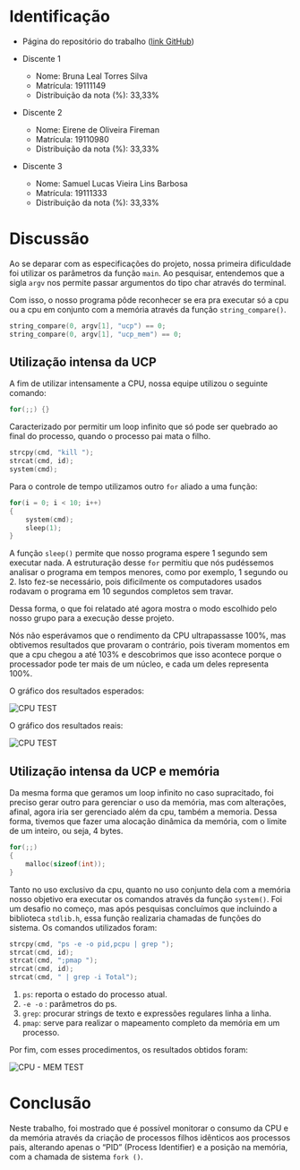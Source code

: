 # Identificação

* Página do repositório do trabalho ([link GitHub](https://github.com/samurollie/AB2.1)) 

* Discente 1
	* Nome: Bruna Leal Torres Silva
	* Matrícula: 19111149
	* Distribuição da nota (%): 33,33%
* Discente 2
	* Nome: Eirene de Oliveira Fireman
	* Matrícula: 19110980
	* Distribuição da nota (%): 33,33%
* Discente 3
	* Nome: Samuel Lucas Vieira Lins Barbosa
	* Matrícula: 19111333
	* Distribuição da nota (%): 33,33%		
	

# Discussão

Ao se deparar com as especificações do projeto, nossa primeira dificuldade foi utilizar os parâmetros da função ```main```. Ao pesquisar, entendemos que a sigla ```argv``` nos permite passar argumentos do tipo char através do terminal.

Com isso, o nosso programa pôde reconhecer se era pra executar só a cpu ou a cpu em conjunto com a memória através da função ```string_compare()```.

```c
string_compare(0, argv[1], "ucp") == 0;
string_compare(0, argv[1], "ucp_mem") == 0;
```

## Utilização intensa da UCP

A fim de utilizar intensamente a CPU, nossa equipe utilizou o seguinte comando:

```c
for(;;) {}
```

Caracterizado por permitir um loop infinito que só pode ser quebrado ao final do processo, quando o processo pai mata o filho.

```c
strcpy(cmd, "kill ");
strcat(cmd, id);
system(cmd);
```

Para o controle de tempo utilizamos outro ```for``` aliado a uma função:

```c
for(i = 0; i < 10; i++)
{
	system(cmd);
	sleep(1);
}
```

A função ```sleep()``` permite que nosso programa espere 1 segundo sem executar nada. A estruturação desse ```for``` permitiu que nós pudéssemos analisar o programa em tempos menores, como por exemplo, 1 segundo ou 2. Isto fez-se necessário, pois dificilmente os computadores usados rodavam o programa em 10 segundos completos sem travar.

Dessa forma, o que foi relatado até agora mostra o modo escolhido pelo nosso grupo para a execução desse projeto. 

Nós não esperávamos que o rendimento da CPU ultrapassasse 100%, mas obtivemos resultados que provaram o contrário, pois tiveram momentos em que a cpu chegou a até 103% e descobrimos que isso acontece porque o processador pode ter mais de um núcleo, e cada um deles representa 100%.

O gráfico dos resultados esperados:

![CPU TEST](https://i.imgur.com/OSzMHIc.png)

O gráfico dos resultados reais:

![CPU TEST](https://i.imgur.com/yZhBThq.png)


## Utilização intensa da UCP e memória

Da mesma forma que geramos um loop infinito no caso supracitado, foi preciso gerar outro para gerenciar o uso da memória, mas com alterações, afinal, agora iria ser gerenciado além da cpu, também a memoria. Dessa forma, tivemos que fazer uma alocação dinâmica da memória, com o limite de um inteiro, ou seja, 4 bytes.

```c
for(;;)
{ 
	malloc(sizeof(int));
}
```

Tanto no uso exclusivo da cpu, quanto no uso conjunto dela com a memória nosso objetivo era executar os comandos através da função ```system()```. Foi um desafio no começo, mas após pesquisas concluímos que incluindo a biblioteca ```stdlib.h```, essa função realizaria chamadas de funções do sistema. Os comandos utilizados foram:

```c
strcpy(cmd, "ps -e -o pid,pcpu | grep ");
strcat(cmd, id);
strcat(cmd, ";pmap ");
strcat(cmd, id); 
strcat(cmd, " | grep -i Total");
```

1.	```ps```: reporta o estado do processo atual.
2.	```-e -o``` : parâmetros do ps.
3.	```grep```: procurar strings de texto e expressões regulares linha a linha.
4.	```pmap```: serve para realizar o mapeamento completo da memória em um processo.

Por fim, com esses procedimentos, os resultados obtidos foram:

![CPU - MEM TEST](https://i.imgur.com/qJQaw4M.png)

# Conclusão

Neste trabalho, foi mostrado que é possível monitorar o consumo da CPU e da memória através da criação de processos filhos idênticos aos processos pais, alterando apenas o “PID” (Process Identifier) e a posição na memória, com a chamada de sistema ```fork ()```.
